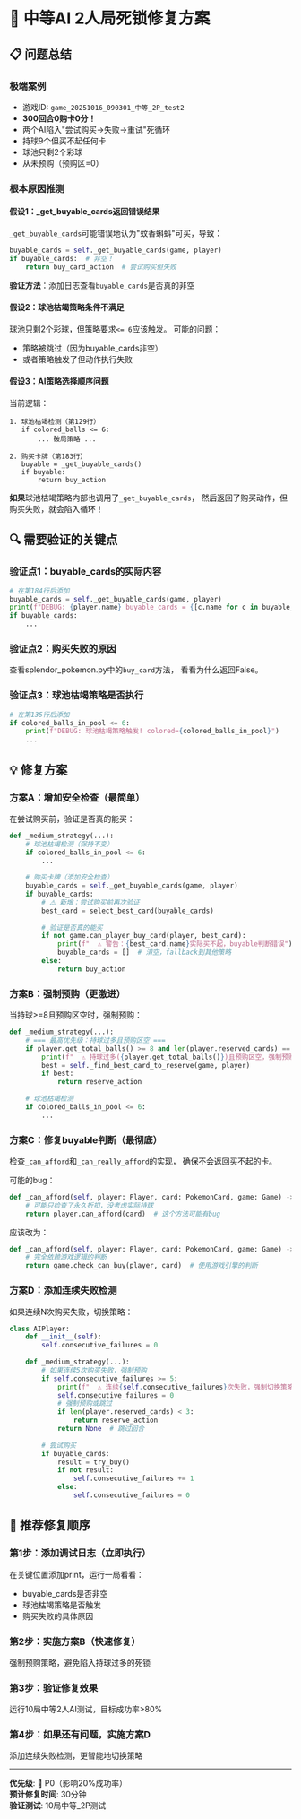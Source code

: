 # 🔧 中等AI 2人局死锁修复方案

## 📋 问题总结

### 极端案例
- 游戏ID: `game_20251016_090301_中等_2P_test2`
- **300回合0购卡0分！**
- 两个AI陷入"尝试购买→失败→重试"死循环
- 持球9个但买不起任何卡
- 球池只剩2个彩球
- 从未预购（预购区=0）

### 根本原因推测

#### 假设1：_get_buyable_cards返回错误结果
`_get_buyable_cards`可能错误地认为"蚊香蝌蚪"可买，导致：
```python
buyable_cards = self._get_buyable_cards(game, player)
if buyable_cards:  # 非空！
    return buy_card_action  # 尝试购买但失败
```

**验证方法**：添加日志查看`buyable_cards`是否真的非空

#### 假设2：球池枯竭策略条件不满足
球池只剩2个彩球，但策略要求`<= 6`应该触发。
可能的问题：
- 策略被跳过（因为buyable_cards非空）
- 或者策略触发了但动作执行失败

#### 假设3：AI策略选择顺序问题
当前逻辑：
```
1. 球池枯竭检测（第129行）
   if colored_balls <= 6:
       ... 破局策略 ...

2. 购买卡牌（第183行）
   buyable = _get_buyable_cards()
   if buyable:
       return buy_action
```

**如果**球池枯竭策略内部也调用了`_get_buyable_cards`，
然后返回了购买动作，但购买失败，就会陷入循环！

## 🔍 需要验证的关键点

### 验证点1：buyable_cards的实际内容
```python
# 在第184行后添加
buyable_cards = self._get_buyable_cards(game, player)
print(f"DEBUG: {player.name} buyable_cards = {[c.name for c in buyable_cards]}")
if buyable_cards:
    ...
```

### 验证点2：购买失败的原因
查看splendor_pokemon.py中的`buy_card`方法，
看看为什么返回False。

### 验证点3：球池枯竭策略是否执行
```python
# 在第135行后添加
if colored_balls_in_pool <= 6:
    print(f"DEBUG: 球池枯竭策略触发! colored={colored_balls_in_pool}")
    ...
```

## 💡 修复方案

### 方案A：增加安全检查（最简单）
在尝试购买前，验证是否真的能买：

```python
def _medium_strategy(...):
    # 球池枯竭检测（保持不变）
    if colored_balls_in_pool <= 6:
        ...
    
    # 购买卡牌（添加安全检查）
    buyable_cards = self._get_buyable_cards(game, player)
    if buyable_cards:
        # ⚠️ 新增：尝试购买前再次验证
        best_card = select_best_card(buyable_cards)
        
        # 验证是否真的能买
        if not game.can_player_buy_card(player, best_card):
            print(f"  ⚠️ 警告：{best_card.name}实际买不起，buyable判断错误")
            buyable_cards = []  # 清空，fallback到其他策略
        else:
            return buy_action
```

### 方案B：强制预购（更激进）
当持球>=8且预购区空时，强制预购：

```python
def _medium_strategy(...):
    # === 最高优先级：持球过多且预购区空 ===
    if player.get_total_balls() >= 8 and len(player.reserved_cards) == 0:
        print(f"  ⚠️ 持球过多({player.get_total_balls()})且预购区空，强制预购")
        best = self._find_best_card_to_reserve(game, player)
        if best:
            return reserve_action
    
    # 球池枯竭检测
    if colored_balls_in_pool <= 6:
        ...
```

### 方案C：修复buyable判断（最彻底）
检查`_can_afford`和`_can_really_afford`的实现，
确保不会返回买不起的卡。

可能的bug：
```python
def _can_afford(self, player: Player, card: PokemonCard, game: Game) -> bool:
    # 可能只检查了永久折扣，没考虑实际持球
    return player.can_afford(card)  # 这个方法可能有bug
```

应该改为：
```python
def _can_afford(self, player: Player, card: PokemonCard, game: Game) -> bool:
    # 完全依赖游戏逻辑的判断
    return game.check_can_buy(player, card)  # 使用游戏引擎的判断
```

### 方案D：添加连续失败检测
如果连续N次购买失败，切换策略：

```python
class AIPlayer:
    def __init__(self):
        self.consecutive_failures = 0
    
    def _medium_strategy(...):
        # 如果连续5次购买失败，强制预购
        if self.consecutive_failures >= 5:
            print(f"  ⚠️ 连续{self.consecutive_failures}次失败，强制切换策略")
            self.consecutive_failures = 0
            # 强制预购或跳过
            if len(player.reserved_cards) < 3:
                return reserve_action
            return None  # 跳过回合
        
        # 尝试购买
        if buyable_cards:
            result = try_buy()
            if not result:
                self.consecutive_failures += 1
            else:
                self.consecutive_failures = 0
```

## 🎯 推荐修复顺序

### 第1步：添加调试日志（立即执行）
在关键位置添加print，运行一局看看：
- buyable_cards是否非空
- 球池枯竭策略是否触发
- 购买失败的具体原因

### 第2步：实施方案B（快速修复）
强制预购策略，避免陷入持球过多的死锁

### 第3步：验证修复效果
运行10局中等2人AI测试，目标成功率>80%

### 第4步：如果还有问题，实施方案D
添加连续失败检测，更智能地切换策略

---

**优先级**: 🔴 P0（影响20%成功率）  
**预计修复时间**: 30分钟  
**验证测试**: 10局中等_2P测试

